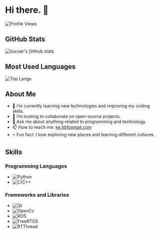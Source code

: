 # Hi there. 👋
![Profile Views](https://komarev.com/ghpvc/?username=liucoer)

## GitHub Stats

![liucoer's GitHub stats](https://github-readme-stats.vercel.app/api?username=liucoer&show_icons=true&theme=radical)

## Most Used Languages

![Top Langs](https://github-readme-stats.vercel.app/api/top-langs/?username=liucoer)

## About Me

- 🌱 I’m currently learning new technologies and improving my coding skills.
- 👯 I’m looking to collaborate on open-source projects.
- 💬 Ask me about anything related to programming and technology.
- 📫 How to reach me: [ke.l@foxmail.com](mailto:ke.l@foxmail.com)
- ⚡ Fun fact: I love exploring new places and learning different cultures.

## Skills

### Programming Languages
- ![Python](https://img.shields.io/badge/python-3776ab?style=plastic&logo=python&logoColor=yellow)
- ![C/C++](https://img.shields.io/badge/C%2FC%2B%2B-black?style=plastic&logo=C%2B%2B&logoColor=yellow)

### Frameworks and Libraries
- ![Qt](https://img.shields.io/badge/Qt-green?style=plastic)
- ![OpenCv](https://img.shields.io/badge/OpenCv-White?style=plastic&logo=opencv&labelColor=black&color=red)
- ![ROS](https://img.shields.io/badge/ROS-blue?style=plastic&logo=ros)
- ![FreeRTOS](https://img.shields.io/badge/FreeRTOS-white?style=plastic&color=Green)
- ![RTThread](https://img.shields.io/badge/RTThread-blue?style=plastic)



